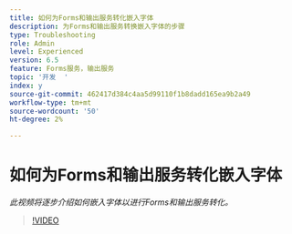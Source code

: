 ```yaml
---
title: 如何为Forms和输出服务转化嵌入字体
description: 为Forms和输出服务转换嵌入字体的步骤
type: Troubleshooting
role: Admin
level: Experienced
version: 6.5
feature: Forms服务，输出服务
topic: '开发  '
index: y
source-git-commit: 462417d384c4aa5d99110f1b8dadd165ea9b2a49
workflow-type: tm+mt
source-wordcount: '50'
ht-degree: 2%

---
```


# 如何为Forms和输出服务转化嵌入字体

*此视频将逐步介绍如何嵌入字体以进行Forms和输出服务转化。*

>[!VIDEO](https://video.tv.adobe.com/v/335496?quality=9&learn=on)
